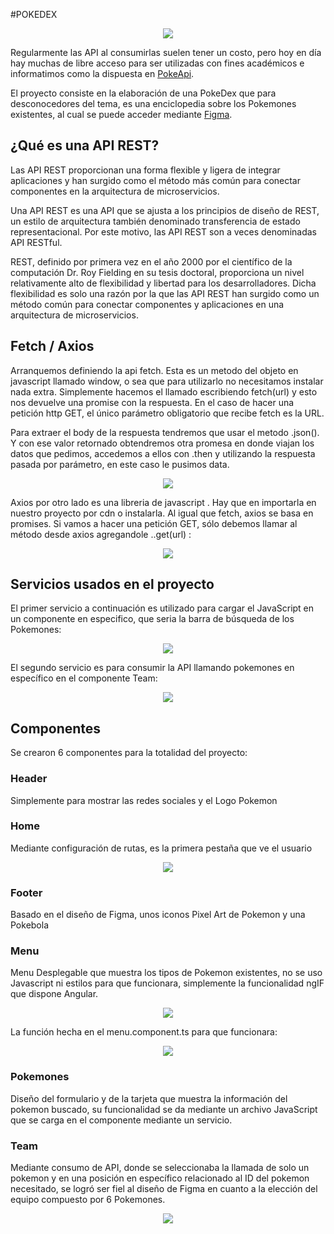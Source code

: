 #POKEDEX
<p align=center>
<img src="https://i.postimg.cc/CLfC39yV/5.png">
</p>

Regularmente las API al consumirlas suelen tener un costo, pero hoy en día hay muchas de libre acceso para ser utilizadas con fines académicos e informatimos como la dispuesta en [PokeApi](https://pokeapi.co/ "PokeApi").

El proyecto consiste en la elaboración de una PokeDex que para desconocedores del tema, es una enciclopedia sobre los Pokemones existentes, al cual se puede acceder mediante [Figma](https://www.figma.com/file/lxRuruwrg2MlS24CWgUM3i/PokeDex?node-id=0%3A1&t=GAJmhdlXRCgPZd5F-1 "Figma").

## ¿Qué es una API REST?
Las API REST proporcionan una forma flexible y ligera de integrar aplicaciones y han surgido como el método más común para conectar componentes en la arquitectura de microservicios.

Una API REST es una API que se ajusta a los principios de diseño de REST, un estilo de arquitectura también denominado transferencia de estado representacional. Por este motivo, las API REST son a veces denominadas API RESTful.

REST, definido por primera vez en el año 2000 por el científico de la computación Dr. Roy Fielding en su tesis doctoral, proporciona un nivel relativamente alto de flexibilidad y libertad para los desarrolladores. Dicha flexibilidad es solo una razón por la que las API REST han surgido como un método común para conectar componentes y aplicaciones en una arquitectura de microservicios.

## Fetch / Axios

Arranquemos definiendo la api fetch. Esta es un metodo del objeto en javascript llamado window, o sea que para utilizarlo no necesitamos instalar nada extra. Simplemente hacemos el llamado escribiendo fetch(url) y esto nos devuelve una promise con la respuesta. En el caso de hacer una petición http GET, el único parámetro obligatorio que recibe fetch es la URL.

Para extraer el body de la respuesta tendremos que usar el metodo .json(). Y con ese valor retornado obtendremos otra promesa en donde viajan los datos que pedimos, accedemos a ellos con .then y utilizando la respuesta pasada por parámetro, en este caso le pusimos data.

<p align=center>
<img src="https://i.postimg.cc/7Lm9X7zs/CONSUMO-API.png">
</p>

Axios por otro lado es una libreria de javascript . Hay que en importarla en nuestro proyecto por cdn o instalarla. Al igual que fetch, axios se basa en promises. Si vamos a hacer una petición GET, sólo debemos llamar al método desde axios agregandole ..get(url) :

<p align=center>
<img src="https://i.postimg.cc/g2580DvP/AXIOS.png">
</p>

## Servicios usados en el proyecto

El primer servicio a continuación es utilizado para cargar el JavaScript en un componente en especifico, que seria la barra de búsqueda de los Pokemones:

<p align=center>
<img src="https://i.postimg.cc/xdnYLrGG/load-Script.png">
</p>

El segundo servicio es para consumir la API llamando pokemones en específico en el componente Team:

<p align=center>
<img src="https://i.postimg.cc/NG9MscdL/load-Pokemon.png">
</p>

## Componentes

Se crearon 6 componentes para la totalidad del proyecto:

### Header
Simplemente para mostrar las redes sociales y el Logo Pokemon
### Home
Mediante configuración de rutas, es la primera pestaña que ve el usuario

<p align=center>
<img src="https://i.postimg.cc/Bb626ww4/home.png">
</p>

### Footer
Basado en el diseño de Figma, unos iconos Pixel Art de Pokemon y una Pokebola

### Menu
Menu Desplegable que muestra los tipos de Pokemon existentes, no se uso Javascript ni estilos para que funcionara, simplemente la funcionalidad ngIF que dispone Angular.


<p align=center>
<img src="https://i.postimg.cc/8CTQjqM2/menu.png">
</p>

La función hecha en el menu.component.ts para que funcionara:

<p align=center>
<img src="https://i.postimg.cc/wBxqStfR/typemenu.png">
</p>

### Pokemones
Diseño del formulario y de la tarjeta que muestra la información del pokemon buscado, su funcionalidad se da mediante un archivo JavaScript que se carga en el componente mediante un servicio.

### Team
Mediante consumo de API, donde se seleccionaba la llamada de solo un pokemon y en una posición en específico relacionado al ID del pokemon necesitado, se logró ser fiel al diseño de Figma en cuanto a la elección del equipo compuesto por 6 Pokemones.

<p align=center>
<img src="https://i.postimg.cc/zB5CmkmS/TEAMPIKA.png">
</p>

